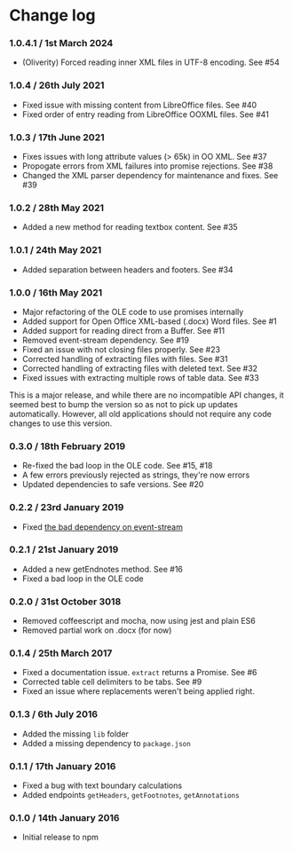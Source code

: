 # Change log

### 1.0.4.1 / 1st March 2024

 * (Oliverity) Forced reading inner XML files in UTF-8 encoding. See #54

### 1.0.4 / 26th July 2021

 * Fixed issue with missing content from LibreOffice files. See #40
 * Fixed order of entry reading from LibreOffice OOXML files. See #41
 
### 1.0.3 / 17th June 2021

 * Fixes issues with long attribute values (> 65k) in OO XML. See #37
 * Propogate errors from XML failures into promise rejections. See #38
 * Changed the XML parser dependency for maintenance and fixes. See #39
 
### 1.0.2 / 28th May 2021

 * Added a new method for reading textbox content. See #35
 
### 1.0.1 / 24th May 2021

 * Added separation between headers and footers. See #34
 
### 1.0.0 / 16th May 2021

 * Major refactoring of the OLE code to use promises internally
 * Added support for Open Office XML-based (.docx) Word files. See #1
 * Added support for reading direct from a Buffer. See #11
 * Removed event-stream dependency. See #19
 * Fixed an issue with not closing files properly. See #23
 * Corrected handling of extracting files with files. See #31
 * Corrected handling of extracting files with deleted text. See #32
 * Fixed issues with extracting multiple rows of table data. See #33 

This is a major release, and while there are no incompatible API changes, 
it seemed best to bump the version so as not to pick up updates automatically.
However, all old applications should not require any code changes to use
this version.

### 0.3.0 / 18th February 2019

 * Re-fixed the bad loop in the OLE code. See #15, #18
 * A few errors previously rejected as strings, they're now errors
 * Updated dependencies to safe versions. See #20


### 0.2.2 / 23rd January 2019

 * Fixed [the bad dependency on event-stream](https://github.com/dominictarr/event-stream/issues/116)


### 0.2.1 / 21st January 2019

 * Added a new getEndnotes method. See #16
 * Fixed a bad loop in the OLE code


### 0.2.0 / 31st October 3018

 * Removed coffeescript and mocha, now using jest and plain ES6
 * Removed partial work on .docx (for now)


### 0.1.4 / 25th March 2017

 * Fixed a documentation issue. `extract` returns a Promise. See #6
 * Corrected table cell delimiters to be tabs. See #9
 * Fixed an issue where replacements weren't being applied right. 


### 0.1.3 / 6th July 2016

 * Added the missing `lib` folder
 * Added a missing dependency to `package.json`


### 0.1.1 / 17th January 2016

 * Fixed a bug with text boundary calculations
 * Added endpoints `getHeaders`, `getFootnotes`, `getAnnotations`


### 0.1.0 / 14th January 2016

 * Initial release to npm
